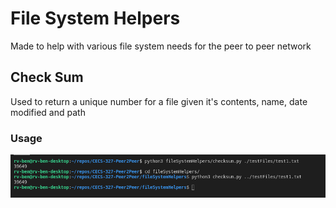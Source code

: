 # File System Helpers
Made to help with various file system needs for the peer to peer network

## Check Sum
Used to return a unique number for a file given it's contents, name, date modified and path

### Usage
![check sum usage](/docs/check_sum_usage.png)
